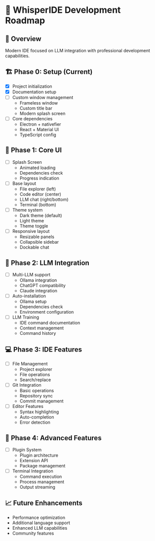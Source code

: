 # 🚀 WhisperIDE Development Roadmap

## 🎯 Overview
Modern IDE focused on LLM integration with professional development capabilities.

## 🏗️ Phase 0: Setup (Current)
- [x] Project initialization
- [x] Documentation setup
- [ ] Custom window management
  - Frameless window
  - Custom title bar
  - Modern splash screen
- [ ] Core dependencies
  - Electron + nativefier
  - React + Material UI
  - TypeScript config

## 🌟 Phase 1: Core UI
- [ ] Splash Screen
  - Animated loading
  - Dependencies check
  - Progress indication
- [ ] Base layout
  - File explorer (left)
  - Code editor (center)
  - LLM chat (right/bottom)
  - Terminal (bottom)
- [ ] Theme system
  - Dark theme (default)
  - Light theme
  - Theme toggle
- [ ] Responsive layout
  - Resizable panels
  - Collapsible sidebar
  - Dockable chat

## 🤖 Phase 2: LLM Integration
- [ ] Multi-LLM support
  - Ollama integration
  - ChatGPT compatibility
  - Claude integration
- [ ] Auto-installation
  - Ollama setup
  - Dependencies check
  - Environment configuration
- [ ] LLM Training
  - IDE command documentation
  - Context management
  - Command history

## 💻 Phase 3: IDE Features
- [ ] File Management
  - Project explorer
  - File operations
  - Search/replace
- [ ] Git Integration
  - Basic operations
  - Repository sync
  - Commit management
- [ ] Editor Features
  - Syntax highlighting
  - Auto-completion
  - Error detection

## 🔧 Phase 4: Advanced Features
- [ ] Plugin System
  - Plugin architecture
  - Extension API
  - Package management
- [ ] Terminal Integration
  - Command execution
  - Process management
  - Output streaming

## 📈 Future Enhancements
- Performance optimization
- Additional language support
- Enhanced LLM capabilities
- Community features